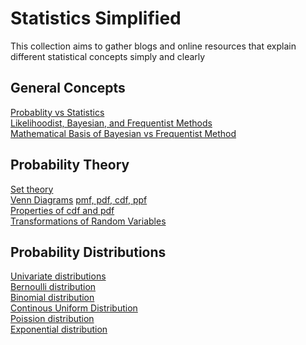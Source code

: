 # Statistics Simplified
This collection aims to gather blogs and online  resources that explain different statistical concepts simply and clearly


## General Concepts
[Probablity vs Statistics](https://stats.stackexchange.com/questions/665/whats-the-difference-between-probability-and-statistics)\
[Likelihoodist, Bayesian, and Frequentist Methods](http://gandenberger.org/2014/07/21/intro-to-statistical-methods/)\
[Mathematical Basis of Bayesian vs Frequentist Method](https://stats.stackexchange.com/questions/230415/is-there-any-mathematical-basis-for-the-bayesian-vs-frequentist-debate)

## Probability Theory
[Set theory](https://stats.libretexts.org/Bookshelves/Probability_Theory/Probability_Mathematical_Statistics_and_Stochastic_Processes_(Siegrist)/01%3A_Foundations/1.01%3A_Sets)\
[Venn Diagrams](https://www.researchgate.net/figure/A-Venn-diagram-of-unions-and-intersections-for-two-sets-A-and-B-and-their-complements_fig1_332453167)
[pmf, pdf, cdf, ppf](https://www.itl.nist.gov/div898/handbook/eda/section3/eda362.htm)\
[Properties of cdf and pdf](https://ocw.mit.edu/courses/mathematics/18-05-introduction-to-probability-and-statistics-spring-2014/readings/MIT18_05S14_Reading5b.pdf)\
[Transformations of Random Variables](http://www2.econ.iastate.edu/classes/econ671/hallam/documents/Transformations.pdf)

## Probability Distributions
[Univariate distributions](http://www.math.wm.edu/~leemis/chart/UDR/UDR.html)\
[Bernoulli distribution](https://en.wikipedia.org/wiki/Bernoulli_distribution)\
[Binomial distribution](https://en.wikipedia.org/wiki/Binomial_distribution)\
[Continous Uniform Distribution](https://en.wikipedia.org/wiki/Continuous_uniform_distribution)\
[Poission distribution](https://www.le.ac.uk/users/dsgp1/COURSES/LEISTATS/poisson.pdf)\
[Exponential distribution](https://stats.stackexchange.com/questions/2092/relationship-between-poisson-and-exponential-distribution)


